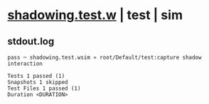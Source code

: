 # [shadowing.test.w](../../../../../tests/valid/shadowing.test.w) | test | sim

## stdout.log
```log
pass ─ shadowing.test.wsim » root/Default/test:capture shadow interaction

Tests 1 passed (1)
Snapshots 1 skipped
Test Files 1 passed (1)
Duration <DURATION>
```

